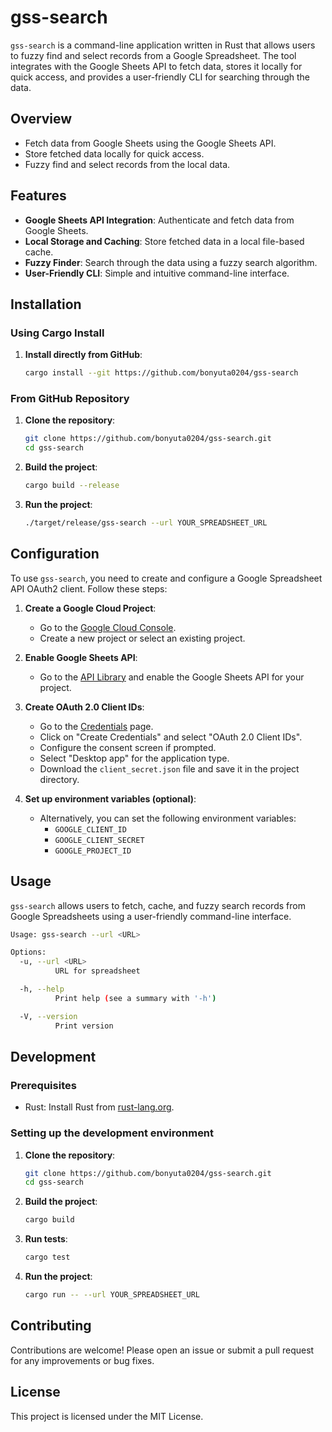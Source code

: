 
# gss-search

`gss-search` is a command-line application written in Rust that allows users to fuzzy find and select records from a Google Spreadsheet. The tool integrates with the Google Sheets API to fetch data, stores it locally for quick access, and provides a user-friendly CLI for searching through the data.

## Overview

- Fetch data from Google Sheets using the Google Sheets API.
- Store fetched data locally for quick access.
- Fuzzy find and select records from the local data.

## Features

- **Google Sheets API Integration**: Authenticate and fetch data from Google Sheets.
- **Local Storage and Caching**: Store fetched data in a local file-based cache.
- **Fuzzy Finder**: Search through the data using a fuzzy search algorithm.
- **User-Friendly CLI**: Simple and intuitive command-line interface.

## Installation

### Using Cargo Install

1. **Install directly from GitHub**:
   ```sh
   cargo install --git https://github.com/bonyuta0204/gss-search
   ```

### From GitHub Repository

1. **Clone the repository**:
   ```sh
   git clone https://github.com/bonyuta0204/gss-search.git
   cd gss-search
   ```

2. **Build the project**:
   ```sh
   cargo build --release
   ```

3. **Run the project**:
   ```sh
   ./target/release/gss-search --url YOUR_SPREADSHEET_URL
   ```

## Configuration

To use `gss-search`, you need to create and configure a Google Spreadsheet API OAuth2 client. Follow these steps:

1. **Create a Google Cloud Project**:
   - Go to the [Google Cloud Console](https://console.cloud.google.com/).
   - Create a new project or select an existing project.

2. **Enable Google Sheets API**:
   - Go to the [API Library](https://console.cloud.google.com/apis/library) and enable the Google Sheets API for your project.

3. **Create OAuth 2.0 Client IDs**:
   - Go to the [Credentials](https://console.cloud.google.com/apis/credentials) page.
   - Click on "Create Credentials" and select "OAuth 2.0 Client IDs".
   - Configure the consent screen if prompted.
   - Select "Desktop app" for the application type.
   - Download the `client_secret.json` file and save it in the project directory.

4. **Set up environment variables (optional)**:
   - Alternatively, you can set the following environment variables:
     - `GOOGLE_CLIENT_ID`
     - `GOOGLE_CLIENT_SECRET`
     - `GOOGLE_PROJECT_ID`

## Usage

`gss-search` allows users to fetch, cache, and fuzzy search records from Google Spreadsheets using a user-friendly command-line interface.

```sh
Usage: gss-search --url <URL>

Options:
  -u, --url <URL>
          URL for spreadsheet

  -h, --help
          Print help (see a summary with '-h')

  -V, --version
          Print version
```

## Development

### Prerequisites

- Rust: Install Rust from [rust-lang.org](https://www.rust-lang.org/).

### Setting up the development environment

1. **Clone the repository**:
   ```sh
   git clone https://github.com/bonyuta0204/gss-search.git
   cd gss-search
   ```

2. **Build the project**:
   ```sh
   cargo build
   ```

3. **Run tests**:
   ```sh
   cargo test
   ```

4. **Run the project**:
   ```sh
   cargo run -- --url YOUR_SPREADSHEET_URL
   ```

## Contributing

Contributions are welcome! Please open an issue or submit a pull request for any improvements or bug fixes.

## License

This project is licensed under the MIT License.

